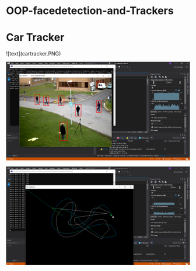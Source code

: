 # OOP-facedetection-and-Trackers
<h1>Car Tracker</h1>
![text](cartracker.PNG)


![text](peopletracker.PNG)

![text](mouse.PNG)
